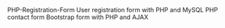 PHP-Registration-Form
User registration form with PHP and MySQL PHP contact form Bootstrap form with PHP and AJAX
